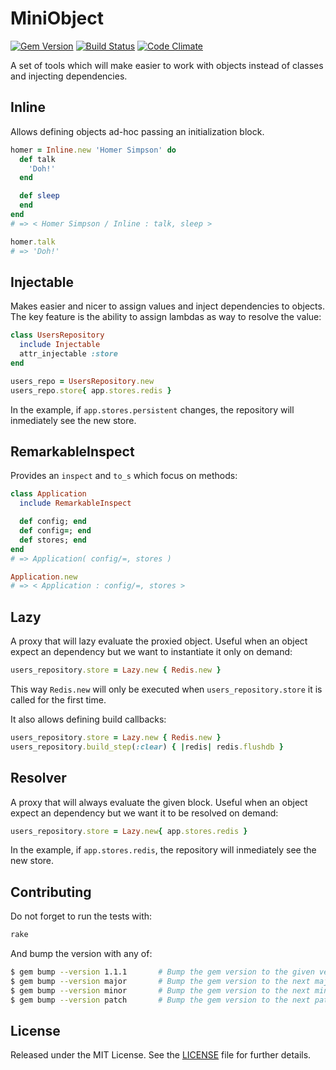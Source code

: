 # MiniObject

[![Gem Version](https://badge.fury.io/rb/mini_object.svg)](http://badge.fury.io/rb/mini_object)
[![Build Status](https://travis-ci.org/manuelmorales/mini-object.svg)](https://travis-ci.org/manuelmorales/mini-object)
[![Code Climate](https://codeclimate.com/github/manuelmorales/mini-object/badges/gpa.svg)](https://codeclimate.com/github/manuelmorales/mini-object)

A set of tools which will make easier to work with objects instead of classes
and injecting dependencies.


## Inline

Allows defining objects ad-hoc passing an initialization block.

```ruby
homer = Inline.new 'Homer Simpson' do
  def talk
    'Doh!'
  end

  def sleep
  end
end
# => < Homer Simpson / Inline : talk, sleep >

homer.talk
# => 'Doh!'
```

## Injectable

Makes easier and nicer to assign values and inject dependencies to objects. 
The key feature is the ability to assign lambdas as way to resolve the value:

```ruby
class UsersRepository
  include Injectable
  attr_injectable :store
end

users_repo = UsersRepository.new
users_repo.store{ app.stores.redis }
```

In the example, if `app.stores.persistent` changes, the repository
will inmediately see the new store.


## RemarkableInspect

Provides an `inspect` and `to_s` which focus on methods:

```ruby
class Application
  include RemarkableInspect

  def config; end
  def config=; end
  def stores; end
end
# => Application( config/=, stores )

Application.new
# => < Application : config/=, stores >
```

## Lazy

A proxy that will lazy evaluate the proxied object.
Useful when an object expect an dependency but we want to
instantiate it only on demand:

```ruby
users_repository.store = Lazy.new { Redis.new }
```

This way `Redis.new` will only be  executed when `users_repository.store`
it is called for the first time.

It also allows defining build callbacks:

```ruby
users_repository.store = Lazy.new { Redis.new }
users_repository.build_step(:clear) { |redis| redis.flushdb }
```


## Resolver

A proxy that will always evaluate the given block.
Useful when an object expect an dependency but we want it 
to be resolved on demand:

```ruby
users_repository.store = Lazy.new{ app.stores.redis }
```

In the example, if `app.stores.redis`, the repository
will inmediately see the new store.


## Contributing

Do not forget to run the tests with:

```bash
rake
```

And bump the version with any of:

```bash
$ gem bump --version 1.1.1       # Bump the gem version to the given version number
$ gem bump --version major       # Bump the gem version to the next major level (e.g. 0.0.1 to 1.0.0)
$ gem bump --version minor       # Bump the gem version to the next minor level (e.g. 0.0.1 to 0.1.0)
$ gem bump --version patch       # Bump the gem version to the next patch level (e.g. 0.0.1 to 0.0.2)
```


## License

Released under the MIT License.
See the [LICENSE](LICENSE.txt) file for further details.

